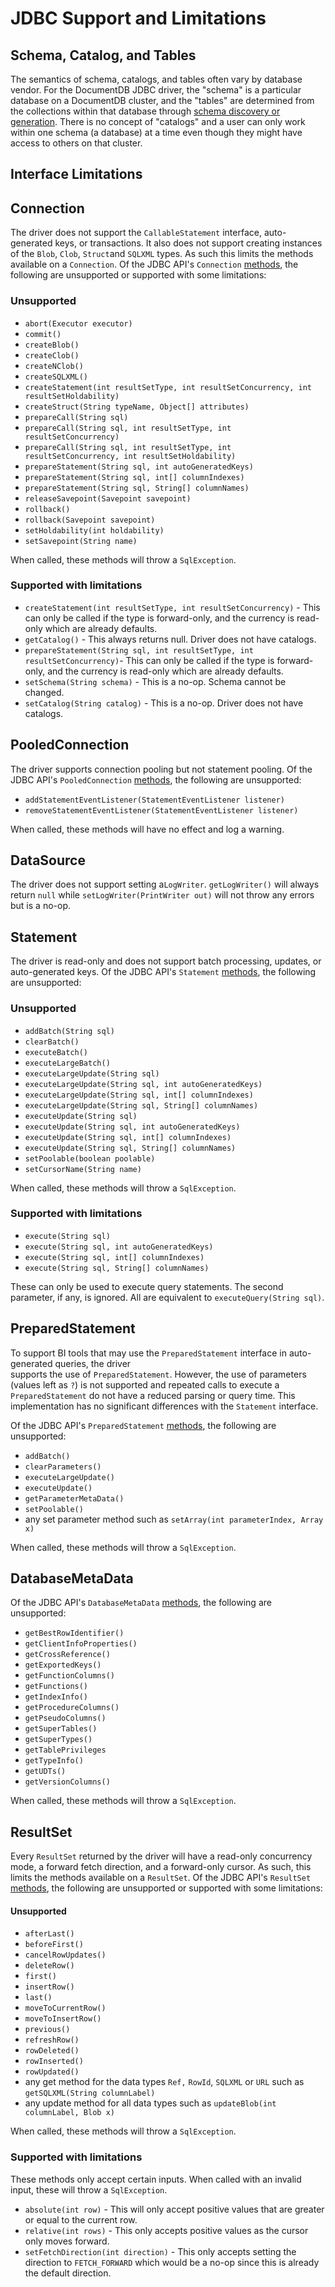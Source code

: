 # JDBC Support and Limitations

## Schema, Catalog, and Tables
The semantics of schema, catalogs, and tables often vary by database vendor.
For the DocumentDB JDBC driver, the "schema" is a particular database on a DocumentDB cluster, and
the "tables" are determined from the collections within that database 
through [schema discovery or generation](schema/schema-discovery.md).
There is no concept of "catalogs" and a user can only work within one schema (a database)
at a time even though they might have access to others on that cluster.

## Interface Limitations

## Connection
The driver does not support the `CallableStatement` interface, auto-generated keys, or transactions.
It also does not support creating instances of the `Blob`, `Clob`, `Struct`and `SQLXML` types.
As such this limits the methods available on a `Connection`.
Of the JDBC API's `Connection` [methods](https://docs.oracle.com/javase/8/docs/api/java/sql/Connection.html),
the following are unsupported or supported with some limitations:

### Unsupported

- `abort(Executor executor)`
- `commit()`
- `createBlob()`
- `createClob()`
- `createNClob()`
- `createSQLXML()`
- `createStatement(int resultSetType, int resultSetConcurrency, int resultSetHoldability)`
- `createStruct(String typeName, Object[] attributes)`
- `prepareCall(String sql)`
- `prepareCall(String sql, int resultSetType, int resultSetConcurrency)`
- `prepareCall(String sql, int resultSetType, int resultSetConcurrency, int resultSetHoldability)`
- `prepareStatement(String sql, int autoGeneratedKeys)`
- `prepareStatement(String sql, int[] columnIndexes)`
- `prepareStatement(String sql, String[] columnNames)`
- `releaseSavepoint(Savepoint savepoint)`
- `rollback()`
- `rollback(Savepoint savepoint)`
- `setHoldability(int holdability)`
- `setSavepoint(String name)`

When called, these methods will throw a `SqlException`.

### Supported with limitations 
- `createStatement(int resultSetType, int resultSetConcurrency)` - This can only be called
  if the type is forward-only, and the currency is read-only which are already defaults.
- `getCatalog()` - This always returns null. Driver does not have catalogs.
- `prepareStatement(String sql, int resultSetType, int resultSetConcurrency)`- This can only be called 
  if the type is forward-only, and the currency is read-only which are already defaults.
- `setSchema(String schema)` - This is a no-op. Schema cannot be changed. 
- `setCatalog(String catalog)` - This is a no-op. Driver does not have catalogs.

## PooledConnection 
The driver supports connection pooling but not statement pooling.
Of the JDBC API's `PooledConnection` [methods](https://docs.oracle.com/javase/8/docs/api/javax/sql/PooledConnection.html),
the following are unsupported:

- `addStatementEventListener(StatementEventListener listener)`
- `removeStatementEventListener(StatementEventListener listener)`

When called, these methods will have no effect and log a warning.

## DataSource 
The driver does not support setting a`LogWriter`. `getLogWriter()` will always return `null` 
while `setLogWriter(PrintWriter out)` will not throw any errors but is a no-op.

## Statement
The driver is read-only and does not support batch processing, updates, or auto-generated keys.
Of the JDBC API's `Statement` [methods](https://docs.oracle.com/javase/8/docs/api/java/sql/Statement.html),
the following are unsupported:

### Unsupported
- `addBatch(String sql)`
- `clearBatch()`
- `executeBatch()`
- `executeLargeBatch()`
- `executeLargeUpdate(String sql)`
- `executeLargeUpdate(String sql, int autoGeneratedKeys)`
- `executeLargeUpdate(String sql, int[] columnIndexes)`
- `executeLargeUpdate(String sql, String[] columnNames)`
- `executeUpdate(String sql)`
- `executeUpdate(String sql, int autoGeneratedKeys)`
- `executeUpdate(String sql, int[] columnIndexes)`
- `executeUpdate(String sql, String[] columnNames)`
- `setPoolable(boolean poolable)`
- `setCursorName(String name)`

When called, these methods will throw a `SqlException`. 

### Supported with limitations
- `execute(String sql)`
- `execute(String sql, int autoGeneratedKeys)`
- `execute(String sql, int[] columnIndexes)`
- `execute(String sql, String[] columnNames)` 

These can only be used to execute query statements. The second parameter, if any, is ignored. 
All are equivalent to `executeQuery(String sql)`.

## PreparedStatement
To support BI tools that may use the `PreparedStatement` interface in auto-generated queries, the driver  
supports the use of `PreparedStatement`. However, the use of parameters (values left as `?`) is not supported
and repeated calls to execute a `PreparedStatement` do not have a reduced parsing or query time.
This implementation has no significant differences with the `Statement` interface.

Of the JDBC API's `PreparedStatement` [methods](https://docs.oracle.com/javase/8/docs/api/java/sql/PreparedStatement.html),
the following are unsupported:

- `addBatch()`
- `clearParameters()`
- `executeLargeUpdate()`
- `executeUpdate()`
- `getParameterMetaData()`
- `setPoolable()`
- any set parameter method such as `setArray(int parameterIndex, Array x)`

When called, these methods will throw a `SqlException`.

## DatabaseMetaData
Of the JDBC API's `DatabaseMetaData` [methods](https://docs.oracle.com/javase/8/docs/api/java/sql/DatabaseMetaData.html),
the following are unsupported:

- `getBestRowIdentifier()`
- `getClientInfoProperties()`
- `getCrossReference()`
- `getExportedKeys()`
- `getFunctionColumns()`
- `getFunctions()`
- `getIndexInfo()`
- `getProcedureColumns()`
- `getPseudoColumns()`
- `getSuperTables()`
- `getSuperTypes()`
- `getTablePrivileges`
- `getTypeInfo()`
- `getUDTs()`
- `getVersionColumns()`

When called, these methods will throw a `SqlException`.

## ResultSet
Every `ResultSet` returned by the driver will have a read-only concurrency mode,
a forward fetch direction, and a forward-only cursor.
As such, this limits the methods available on a `ResultSet`.
Of the JDBC API's `ResultSet` [methods](https://docs.oracle.com/javase/8/docs/api/java/sql/ResultSet.html),
the following are unsupported or supported with some limitations:

#### Unsupported
- `afterLast()`
- `beforeFirst()`
- `cancelRowUpdates()`
- `deleteRow()`
- `first()`
- `insertRow()`
- `last()`
- `moveToCurrentRow()`
- `moveToInsertRow()`
- `previous()`
- `refreshRow()`
- `rowDeleted()`
- `rowInserted()`
- `rowUpdated()`
- any get method for the data types `Ref,` `RowId`, `SQLXML` or `URL` such as `getSQLXML(String columnLabel)`
- any update method for all data types such as `updateBlob(int columnLabel, Blob x)`

When called, these methods will throw a `SqlException`.

### Supported with limitations
These methods only accept certain inputs. When called with an invalid input, these will throw a `SqlException`.
- `absolute(int row)` - This will only accept positive values that are greater or equal to the current row.
- `relative(int rows)` - This only accepts positive values as the cursor only moves forward.
- `setFetchDirection(int direction)` - This only accepts setting the direction to `FETCH_FORWARD` which would be
  a no-op since this is already the default direction.
  